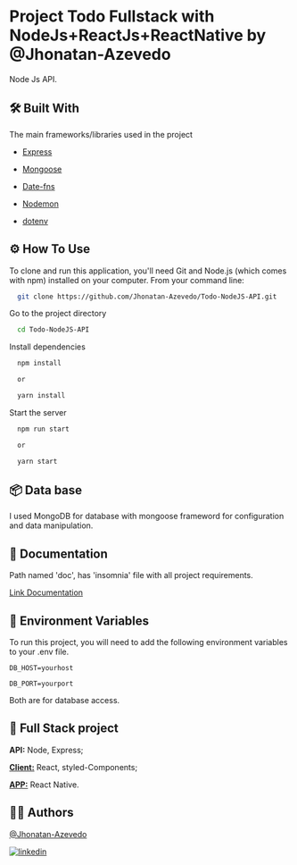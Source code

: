 
# Project Todo Fullstack with NodeJs+ReactJs+ReactNative by @Jhonatan-Azevedo

Node Js API.
## 🛠 Built With

The main frameworks/libraries used in the project

- [Express](https://expressjs.com/pt-br/)

- [Mongoose](https://mongoosejs.com/)

- [Date-fns](https://date-fns.org/)

- [Nodemon](https://nodemon.io/)

- [dotenv](https://www.npmjs.com/package/dotenv)

## ⚙ How To Use

To clone and run this application, you'll need Git and Node.js (which comes with npm) installed on your computer. From your command line:

```bash
  git clone https://github.com/Jhonatan-Azevedo/Todo-NodeJS-API.git
```

Go to the project directory

```bash
  cd Todo-NodeJS-API
```

Install dependencies

```bash
  npm install

  or

  yarn install
```

Start the server

```bash
  npm run start

  or

  yarn start
```


## 📦 Data base

I used MongoDB for database with mongoose frameword for configuration and data manipulation.


## 📔 Documentation

Path named 'doc', has 'insomnia' file with all project requirements.

[Link Documentation](https://github.com/Jhonatan-Azevedo/Todo-NodeJS-API/blob/main/doc/rotas_api_Insomnia_2023-08-16.json)


## 📍 Environment Variables

To run this project, you will need to add the following environment variables to your .env file.

`DB_HOST=yourhost`

`DB_PORT=yourport`

Both are for database access.


## 🔋 Full Stack project

**API:** Node, Express;

[**Client:**](https://github.com/Jhonatan-Azevedo/Todo-ReactJs-Frontend) React, styled-Components;

[**APP:**](https://github.com/Jhonatan-Azevedo/Todo-ReactJs-App) React Native.

## 🤘🏼 Authors

[@Jhonatan-Azevedo](https://github.com/Jhonatan-Azevedo)

[![linkedin](https://img.shields.io/badge/linkedin-0A66C2?style=for-the-badge&logo=linkedin&logoColor=white)](https://www.linkedin.com/in/jazevedodev/)